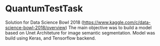 # QuantumTestTask

Solution for Data Science Bowl 2018 (https://www.kaggle.com/c/data-science-bowl-2018/overview)
The main objective was to build a model based on Unet Architeture for image semantic segmentation.
Model was build using Keras, and Tensorflow backend.


